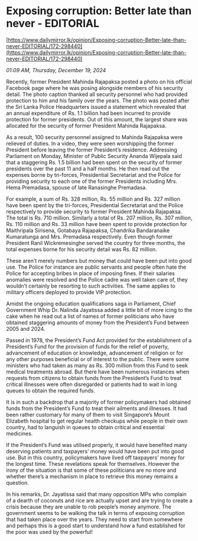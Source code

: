 # Exposing corruption: Better late than never - EDITORIAL

[https://www.dailymirror.lk/opinion/Exposing-corruption-Better-late-than-never-EDITORIAL/172-298440](https://www.dailymirror.lk/opinion/Exposing-corruption-Better-late-than-never-EDITORIAL/172-298440)

*01:09 AM, Thursday, December 19, 2024*

Recently, former President Mahinda Rajapaksa posted a photo on his official Facebook page where he was posing alongside members of his security detail. The photo caption thanked all security personnel who had provided protection to him and his family over the years. The photo was posted after the Sri Lanka Police Headquarters issued a statement which revealed that an annual expenditure of Rs. 1.1 billion had been incurred to provide protection for former presidents. Out of this amount, the largest share was allocated for the security of former President Mahinda Rajapaksa.

As a result, 100 security personnel assigned to Mahinda Rajapaksa were relieved of duties. In a video, they were seen worshipping the former President before leaving the former President’s residence. Addressing Parliament on Monday, Minister of Public Security Ananda Wijepala said that a staggering Rs. 1.5 billion had been spent on the security of former presidents over the past 11 and a half months. He then read out the expenses borne by tri-forces, Presidential Secretariat and the Police for providing security to each one of the former Presidents including Mrs. Hema Premadasa, spouse of late Ranasinghe Premadasa.

For example, a sum of Rs. 328 million, Rs. 55 million and Rs. 327 million have been spent by the tri-forces, Presidential Secretariat and the Police respectively to provide security to former President Mahinda Rajapaksa. The total is Rs. 710 million. Similarly a total of Rs. 207 million, Rs. 307 million, Rs. 110 million and Rs. 33 million have been spent to provide protection for Maithripala Sirisena, Gotabaya Rajapaksa, Chandrika Bandaranaike Kumaratunga and Mrs. Premadasa respectively. Even though former President Ranil Wickremesinghe served the country for three months, the total expenses borne for his security detail was Rs. 82 million.

These aren’t merely numbers but money that could have been put into good use. The Police for instance are public servants and people often hate the Police for accepting bribes in place of imposing fines. If their salaries anomalies were resolved and the Police cadre was well taken care of, they wouldn’t certainly be resorting to such activities. The same applies to military officers deployed to provide VIP protection.

Amidst the ongoing education qualifications saga in Parliament, Chief Government Whip Dr. Nalinda Jayatissa added a little bit of more icing to the cake when he read out a list of names of former politicians who have obtained staggering amounts of money from the President’s Fund between 2005 and 2024.

Passed in 1978, the President’s Fund Act provided for the establishment of a President’s Fund for the provision of funds for the relief of poverty, advancement of education or knowledge, advancement of religion or for any other purposes beneficial or of interest to the public. There were some ministers who had taken as many as Rs. 300 million from this Fund to seek medical treatments abroad. But there have been numerous instances when requests from citizens to obtain funds from the President’s Fund to treat critical illnesses were often disregarded or patients had to wait in long queues to obtain the required funds.

It is in such a backdrop that a majority of former policymakers had obtained funds from the President’s Fund to treat their ailments and illnesses. It had been rather customary for many of them to visit Singapore’s Mount Elizabeth hospital to get regular health checkups while people in their own country, had to languish in queues to obtain critical and essential medicines.

If the President’s Fund was utilised properly, it would have benefited many deserving patients and taxpayers’ money would have been put into good use. But in this country, policymakers have lived off taxpayers’ money for the longest time. These revelations speak for themselves. However the irony of the situation is that some of these politicians are no more and whether there’s a mechanism in place to retrieve this money remains a question.

In his remarks, Dr. Jayatissa said that many opposition MPs who complain of a dearth of coconuts and rice are actually upset and are trying to create a crisis because they are unable to rob people’s money anymore. The government seems to be walking the talk in terms of exposing corruption that had taken place over the years. They need to start from somewhere and perhaps this is a good start to understand how a fund established for the poor was used by the powerful!

